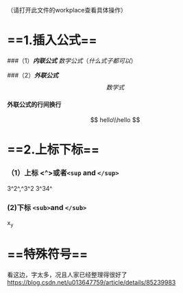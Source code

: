 （请打开此文件的workplace查看具体操作）

# ==1.插入公式==
###（1）___内联公式___
$数学公式（什么式子都可以）$

###（2）___外联公式___
$$
数学式
$$

#### 外联公式的行间换行
$$
hello\\hello
$$

# ==2.上标下标==
### （1）上标 <^>或者`<sup` and `</sup>`
3^2^,^3^2
3^34^
### (2)下标 `<sub>`and `</sub>`

x<sub>y</sub>
# ==特殊符号==
看这边，字太多，况且人家已经整理得很好了<https://blog.csdn.net/u013647759/article/details/85239983>